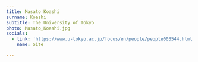 ```yaml
---
title: Masato Koashi
surname: Koashi
subtitle: The University of Tokyo
photo: Masato_Koashi.jpg
socials:
  - link: 'https://www.u-tokyo.ac.jp/focus/en/people/people003544.html'
    name: Site

---
```

